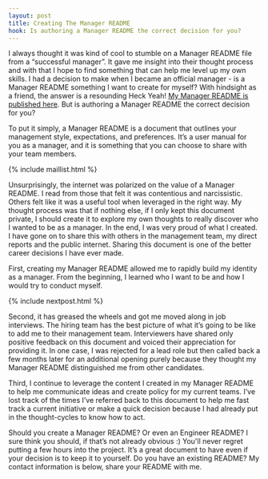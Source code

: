 ```yaml
---
layout: post
title: Creating The Manager README
hook: Is authoring a Manager README the correct decision for you?
---
```


I always thought it was kind of cool to stumble on a Manager README file from a “successful manager”. It gave me insight into their thought process and with that I hope to find something that can help me level up my own skills. I had a decision to make when I became an official manager - is a Manager README something I want to create for myself? With hindsight as a friend, the answer is a resounding Heck Yeah! [My Manager README is published here](/manager-readme/). But is authoring a Manager README the correct decision for you?

To put it simply, a Manager README is a document that outlines your management style, expectations, and preferences. It’s a user manual for you as a manager, and it is something that you can choose to share with your team members.

{% include maillist.html %}

Unsurprisingly, the internet was polarized on the value of a Manager README. I read from those that felt it was contentious and narcissistic. Others felt like it was a useful tool when leveraged in the right way. My thought process was that if nothing else, if I only kept this document private, I should create it to explore my own thoughts to really discover who I wanted to be as a manager. In the end, I was very proud of what I created. I have gone on to share this with others in the management team, my direct reports and the public internet. Sharing this document is one of the better career decisions I have ever made.

First, creating my Manager README allowed me to rapidly build my identity as a manager. From the beginning, I learned who I want to be and how I would try to conduct myself.

{% include nextpost.html %}

Second, it has greased the wheels and got me moved along in job interviews. The hiring team has the best picture of what it’s going to be like to add me to their management team. Interviewers have shared only positive feedback on this document and voiced their appreciation for providing it. In one case, I was rejected for a lead role but then called back a few months later for an additional opening purely because they thought my Manager README distinguished me from other candidates.

Third, I continue to leverage the content I created in my Manager README to help me communicate ideas and create policy for my current teams. I’ve lost track of the times I’ve referred back to this document to help me fast track a current initiative or make a quick decision because I had already put in the thought-cycles to know how to act.

Should you create a Manager README? Or even an Engineer README? I sure think you should, if that’s not already obvious :) You'll never regret putting a few hours into the project. It’s a great document to have even if your decision is to keep it to yourself. Do you have an existing README? My contact information is below, share your README with me.
